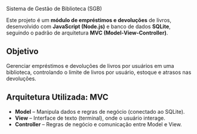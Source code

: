  Sistema de Gestão de Biblioteca (SGB)

Este projeto é um **módulo de empréstimos e devoluções** de livros, desenvolvido com **JavaScript (Node.js)** e banco de dados **SQLite**, seguindo o padrão de arquitetura **MVC (Model-View-Controller)**.



##  Objetivo

Gerenciar empréstimos e devoluções de livros por usuários em uma biblioteca, controlando o limite de livros por usuário, estoque e atrasos nas devoluções.



##  Arquitetura Utilizada: MVC

- **Model** – Manipula dados e regras de negócio (conectado ao SQLite).
- **View** – Interface de texto (terminal), onde o usuário interage.
- **Controller** – Regras de negócio e comunicação entre Model e View.


